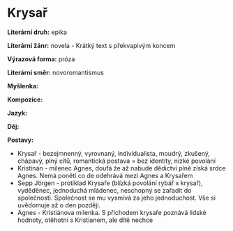 # Krysař

**Literární druh:** epika

**Literární žánr:** novela - Krátký text s překvapivým koncem

**Výrazová forma:** próza

**Literární směr:** novoromantismus

**Myšlenka:** 

**Kompozice:** 

**Jazyk:**

**Děj:** 

**Postavy:**
- Krysař - bezejmnenný,  vyrovnaný, individualista, moudrý, zkušený, chápavý, plný citů, romantická postava = bez identity, nízké povolání
- Kristinán - milenec Agnes, doufá že až nabude dědictví plně získá srdce Agnes. Nemá ponětí co de odehrává mezi Agnes a Krysařem
- Sepp Jörgen - protiklad Krysaře (blízká povolání rybář x krysař), vyděděnec, jednoduchá mládenec, neschopný se zařadit do společnosti. Společnost se mu vysmívá za jeho jednoduchost. Vše si uvědomuje až o den později.
- Agnes - Kristiánova milenka. S příchodem krysaře poznává lidské hodnoty, otěhotní s Kristianem, ale dítě nechce